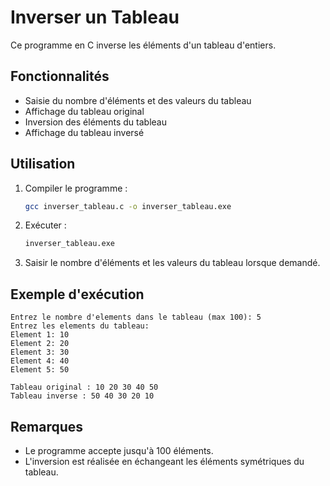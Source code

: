 # Inverser un Tableau

Ce programme en C inverse les éléments d'un tableau d'entiers.

## Fonctionnalités

- Saisie du nombre d'éléments et des valeurs du tableau
- Affichage du tableau original
- Inversion des éléments du tableau
- Affichage du tableau inversé

## Utilisation

1. Compiler le programme :
   ```sh
   gcc inverser_tableau.c -o inverser_tableau.exe
   ```
2. Exécuter :
   ```sh
   inverser_tableau.exe
   ```
3. Saisir le nombre d'éléments et les valeurs du tableau lorsque demandé.

## Exemple d'exécution

```
Entrez le nombre d'elements dans le tableau (max 100): 5
Entrez les elements du tableau:
Element 1: 10
Element 2: 20
Element 3: 30
Element 4: 40
Element 5: 50

Tableau original : 10 20 30 40 50
Tableau inverse : 50 40 30 20 10
```

## Remarques

- Le programme accepte jusqu'à 100 éléments.
- L'inversion est réalisée en échangeant les éléments symétriques du tableau.
